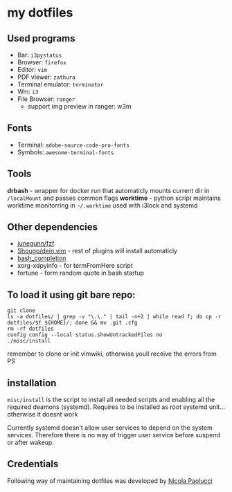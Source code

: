 # my dotfiles

## Used programs

* Bar: ```i3pystatus```
* Browser: ```firefox```
* Editor: ```vim```
* PDF viewer: ```zathura```
* Terminal emulator: ```terminator```
* Wm: ```i3```
* File Browser: `ranger`
    * support img preview in ranger: w3m

## Fonts

* Terminal: ```adobe-source-code-pro-fonts```
* Symbols: ```awesome-terminal-fonts```

## Tools
**drbash** - wrapper for docker run that automaticly mounts current dir in `/localMount` and passes common flags
**worktime** - python script maintains worktime monitorring in `~/.worktime` used with i3lock and systemd

## Other dependencies

* [junegunn/fzf](https://github.com/junegunn/fzf)
* [Shougo/dein.vim](https://github.com/Shougo/dein.vim) - rest of plugins will install automaticly
* [bash_completion](https://github.com/scop/bash_completion)
* xorg-xdpyinfo - for termFromHere script
* fortune - form random quote in bash startup


## To load it using git bare repo:

```
git clone
ls -a dotfiles/ | grep -v "\.\." | tail -n+2 | while read f; do cp -r dotfiles/$f ${HOME}/; done && mv .git .cfg
rm -rf dotfiles
config config --local status.showUntrackedFiles no
./misc/install
```

remember to clone or init vimwiki, otherwise youll receive the errors from PS

## installation

`misc/install` is the script to install all needed scripts and enabling all the required deamons (systemd). Requires to be installed as root systemd unit... otherwise it doesnt work

Currently systemd doesn't allow user services to depend on the system services. Therefore there is no way of trigger user service before suspend or after wakeup.

## Credentials
Following way of maintaining dotfiles was developed by [Nicola Paolucci](https://developer.atlassian.com/blog/2016/02/best-way-to-store-dotfiles-git-bare-repo/)
